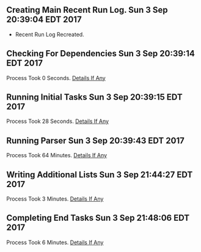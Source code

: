 ## Creating Main Recent Run Log. Sun 3 Sep 20:39:04 EDT 2017
* Recent Run Log Recreated.
## Checking For Dependencies Sun 3 Sep 20:39:14 EDT 2017
Process Took 0 Seconds.
[Details If Any](https://github.com/deathbybandaid/piholeparser/blob/master/RecentRunLogs/TopLevelScripts/30-Checking-For-Dependencies.md)

## Running Initial Tasks Sun 3 Sep 20:39:15 EDT 2017
Process Took 28 Seconds.
[Details If Any](https://github.com/deathbybandaid/piholeparser/blob/master/RecentRunLogs/TopLevelScripts/40-Running-Initial-Tasks.md)

## Running Parser Sun 3 Sep 20:39:43 EDT 2017
Process Took 64 Minutes.
[Details If Any](https://github.com/deathbybandaid/piholeparser/blob/master/RecentRunLogs/TopLevelScripts/50-Running-Parser.md)

## Writing Additional Lists Sun 3 Sep 21:44:27 EDT 2017
Process Took 3 Minutes.
[Details If Any](https://github.com/deathbybandaid/piholeparser/blob/master/RecentRunLogs/TopLevelScripts/60-Writing-Additional-Lists.md)

## Completing End Tasks Sun 3 Sep 21:48:06 EDT 2017
Process Took 6 Minutes.
[Details If Any](https://github.com/deathbybandaid/piholeparser/blob/master/RecentRunLogs/TopLevelScripts/80-Completing-End-Tasks.md)

